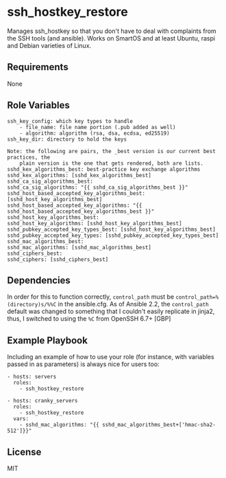 ssh_hostkey_restore
=========

Manages ssh_hostkey so that you don't have to deal with complaints from the SSH tools (and ansible).
Works on SmartOS and at least Ubuntu, raspi and Debian varieties of Linux.

Requirements
------------

None

Role Variables
--------------

    ssh_key_config: which key types to handle
        - file_name: file name portion (.pub added as well)
        - algorithm: algorithm (rsa, dsa, ecdsa, ed25519)
    ssh_key_dir: directory to hold the keys

	Note: the following are pairs, the _best version is our current best practices, the
    	plain version is the one that gets rendered, both are lists. 
	sshd_kex_algorithms_best: best-practice key exchange algorithms
	sshd_kex_algorithms: [sshd_kex_algorithms_best]
	sshd_ca_sig_algorithms_best:
	sshd_ca_sig_algorithms: "{{ sshd_ca_sig_algorithms_best }}"
	sshd_host_based_accepted_key_algorithms_best: [sshd_host_key_algorithms_best]
	sshd_host_based_accepted_key_algorithms: "{{ sshd_host_based_accepted_key_algorithms_best }}"
	sshd_host_key_algorithms_best: 
	sshd_host_key_algorithms: [sshd_host_key_algorithms_best]
	sshd_pubkey_accepted_key_types_best: [sshd_host_key_algorithms_best]
	sshd_pubkey_accepted_key_types: [sshd_pubkey_accepted_key_types_best]
	sshd_mac_algorithms_best: 
	sshd_mac_algorithms: [sshd_mac_algorithms_best]
	sshd_ciphers_best:
	sshd_ciphers: [sshd_ciphers_best]



Dependencies
------------

In order for this to function correctly, `control_path` must be `control_path=%(directory)s/%%C` in the ansible.cfg.
As of Ansible 2.2, the `control_path` default was changed to something that I couldn't easily replicate in jinja2, 
thus, I switched to using the `%C` from OpenSSH 6.7+ [GBP]

Example Playbook
----------------

Including an example of how to use your role (for instance, with variables passed in as parameters) is always nice for users too:

    - hosts: servers
      roles:
        - ssh_hostkey_restore

    - hosts: cranky_servers
      roles:
        - ssh_hostkey_restore
      vars:
        - sshd_mac_algorithms: "{{ sshd_mac_algorithms_best+['hmac-sha2-512']}}"

License
-------

MIT

